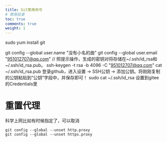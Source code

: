 ```yaml
---
title: Git常用命令
# 禁用目录
toc: true
comments: true
weight: 1
---
```


sudo yum install git

git config --global user.name "没有小名的曲"
git config --global user.email "951012707@qq.com"
// 照提示操作，生成的密钥对将存储在~/.ssh/id_rsa和~/.ssh/id_rsa.pub。
ssh-keygen -t rsa -b 4096 -C "951012707@qq.com"
cat ~/.ssh/id_rsa.pub 登录github，进入设置 -> SSH公钥 -> 添加公钥。将刚刚复制的公钥粘贴到“公钥”字段中，并保存即可！
sudo cat ~/.ssh/id_rsa 设置到gitee的Credentials里


# 重置代理
科学上网比如有时候指定了，可以取消
```text
git config --global --unset http.proxy
git config --global --unset https.proxy
```

